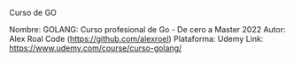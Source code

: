 Curso de GO

Nombre: GOLANG: Curso profesional de Go - De cero a Master 2022
Autor: Alex Roal Code (https://github.com/alexroel)
Plataforma: Udemy
Link: https://www.udemy.com/course/curso-golang/